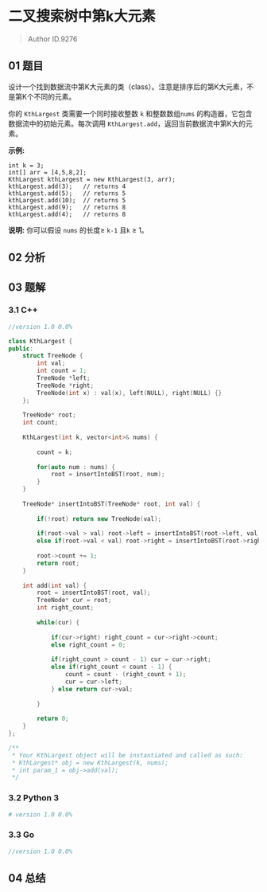 # 二叉搜索树中第k大元素
> Author ID.9276

## 01 题目

设计一个找到数据流中第K大元素的类（class）。注意是排序后的第K大元素，不是第K个不同的元素。

你的 `KthLargest` 类需要一个同时接收整数 `k` 和整数数组`nums` 的构造器，它包含数据流中的初始元素。每次调用 `KthLargest.add`，返回当前数据流中第K大的元素。

**示例:**

```
int k = 3;
int[] arr = [4,5,8,2];
KthLargest kthLargest = new KthLargest(3, arr);
kthLargest.add(3);   // returns 4
kthLargest.add(5);   // returns 5
kthLargest.add(10);  // returns 5
kthLargest.add(9);   // returns 8
kthLargest.add(4);   // returns 8
```

**说明:** 
你可以假设 `nums` 的长度≥ `k-1` 且`k` ≥ 1。

## 02 分析



## 03 题解

### 3.1 C++

```c++
//version 1.0 0.0%

class KthLargest {
public:
    struct TreeNode {
        int val;
        int count = 1;
        TreeNode *left;
        TreeNode *right;
        TreeNode(int x) : val(x), left(NULL), right(NULL) {}
    };
    
    TreeNode* root;
    int count;
    
    KthLargest(int k, vector<int>& nums) {   
        
        count = k;
        
        for(auto num : nums) {
            root = insertIntoBST(root, num);
        }
    }
    
    TreeNode* insertIntoBST(TreeNode* root, int val) {
        
        if(!root) return new TreeNode(val);
        
        if(root->val > val) root->left = insertIntoBST(root->left, val);
        else if(root->val < val) root->right = insertIntoBST(root->right, val);
        
        root->count += 1;
        return root;
    }
    
    int add(int val) {
        root = insertIntoBST(root, val);
        TreeNode* cur = root;
        int right_count;
        
        while(cur) {
            
            if(cur->right) right_count = cur->right->count;
            else right_count = 0;
            
            if(right_count > count - 1) cur = cur->right;
            else if(right_count < count - 1) {
                count = count - (right_count + 1);
                cur = cur->left;
            } else return cur->val;
            
        }
        
        return 0;
    }
};

/**
 * Your KthLargest object will be instantiated and called as such:
 * KthLargest* obj = new KthLargest(k, nums);
 * int param_1 = obj->add(val);
 */
```

### 3.2 Python 3

```python
# version 1.0 0.0%

```

### 3.3 Go

```Go
//version 1.0 0.0%

```



## 04 总结

